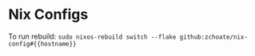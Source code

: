 # Nix Configs

To run rebuild: `sudo nixos-rebuild switch --flake github:zchoate/nix-config#{{hostname}}`